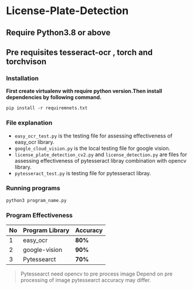 # License-Plate-Detection

## Require Python3.8 or above

## Pre requisites tesseract-ocr , torch and torchvison

### Installation

**First create virtualenv with require python version.Then install dependencies by following command.**

```
pip install -r requiremnets.txt
```

### File explanation

- `easy_ocr_test.py` is the testing file for assessing effectiveness of easy_ocr library.
- `google_cloud_vision.py` is the local testing file for google vision.
- `license_plate_detection_cv2.py` and `license_detection.py` are files for assessing effectiveness of pytesseract libray combination with opencv library.
- `pytesseract_test.py` is testing file for pytesseract libray.

### Running programs

```
python3 program_name.py
```

### Program Effectiveness

| No | Program Library | Accuracy|
|----|-----------------|---------|
| 1  | easy_ocr        | **80%** |
| 2  | google-vision   | **90%** |
| 3  | Pytessearct     | **70%** |

> Pytessearct need opencv to pre process image
> Depend on pre processing of image pytessearct accuracy may differ.
